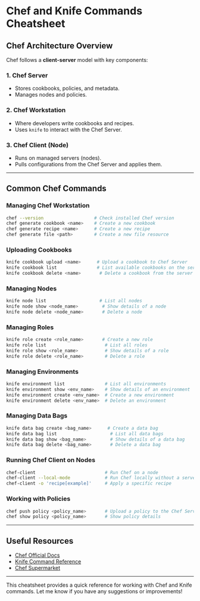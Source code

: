# Chef and Knife Commands Cheatsheet

## **Chef Architecture Overview**
Chef follows a **client-server** model with key components:

### **1. Chef Server**
- Stores cookbooks, policies, and metadata.
- Manages nodes and policies.

### **2. Chef Workstation**
- Where developers write cookbooks and recipes.
- Uses `knife` to interact with the Chef Server.

### **3. Chef Client (Node)**
- Runs on managed servers (nodes).
- Pulls configurations from the Chef Server and applies them.

---

## **Common Chef Commands**

### **Managing Chef Workstation**
```sh
chef --version                   # Check installed Chef version
chef generate cookbook <name>    # Create a new cookbook
chef generate recipe <name>      # Create a new recipe
chef generate file <path>        # Create a new file resource
```

### **Uploading Cookbooks**
```sh
knife cookbook upload <name>      # Upload a cookbook to Chef Server
knife cookbook list               # List available cookbooks on the server
knife cookbook delete <name>       # Delete a cookbook from the server
```

### **Managing Nodes**
```sh
knife node list                    # List all nodes
knife node show <node_name>         # Show details of a node
knife node delete <node_name>       # Delete a node
```

### **Managing Roles**
```sh
knife role create <role_name>       # Create a new role
knife role list                      # List all roles
knife role show <role_name>          # Show details of a role
knife role delete <role_name>        # Delete a role
```

### **Managing Environments**
```sh
knife environment list               # List all environments
knife environment show <env_name>    # Show details of an environment
knife environment create <env_name>  # Create a new environment
knife environment delete <env_name>  # Delete an environment
```

### **Managing Data Bags**
```sh
knife data bag create <bag_name>      # Create a data bag
knife data bag list                    # List all data bags
knife data bag show <bag_name>         # Show details of a data bag
knife data bag delete <bag_name>       # Delete a data bag
```

### **Running Chef Client on Nodes**
```sh
chef-client                          # Run Chef on a node
chef-client --local-mode             # Run Chef locally without a server
chef-client -o 'recipe[example]'     # Apply a specific recipe
```

### **Working with Policies**
```sh
chef push policy <policy_name>       # Upload a policy to the Chef Server
chef show policy <policy_name>       # Show policy details
```

---

## **Useful Resources**
- [Chef Official Docs](https://docs.chef.io/)
- [Knife Command Reference](https://docs.chef.io/workstation/knife/)
- [Chef Supermarket](https://supermarket.chef.io/)

---

This cheatsheet provides a quick reference for working with Chef and Knife commands. Let me know if you have any suggestions or improvements!

